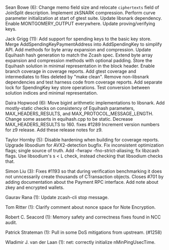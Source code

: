 Sean Bowe (6):
      Change memo field size and relocate `ciphertexts` field of JoinSplit description.
      Implement zkSNARK compression.
      Perform curve parameter initialization at start of gtest suite.
      Update libsnark dependency.
      Enable MONTGOMERY_OUTPUT everywhere.
      Update proving/verifying keys.

Jack Grigg (11):
      Add support for spending keys to the basic key store.
      Merge AddSpendingKeyPaymentAddress into AddSpendingKey to simplify API.
      Add methods for byte array expansion and compression.
      Update Equihash hash generation to match the Zcash spec.
      Extend byte array expansion and compression methods with optional padding.
      Store the Equihash solution in minimal representation in the block header.
      Enable branch coverage in coverage reports.
      Add gtest coverage and intermediates to files deleted by "make clean".
      Remove non-libsnark dependencies and test harness code from coverage reports.
      Add separate lock for SpendingKey key store operations.
      Test conversion between solution indices and minimal representation.

Daira Hopwood (6):
      Move bigint arithmetic implementations to libsnark.
      Add mostly-static checks on consistency of Equihash parameters, MAX_HEADERS_RESULTS, and MAX_PROTOCOL_MESSAGE_LENGTH.
      Change some asserts in equihash.cpp to be static.
      Decrease MAX_HEADERS_RESULTS to 160. fixes #1289
      Increment version numbers for z9 release.
      Add these release notes for z9.

Taylor Hornby (5):
      Disable hardening when building for coverage reports.
      Upgrade libsodium for AVX2-detection bugfix.
      Fix inconsistent optimization flags; single source of truth.
      Add -fwrapv -fno-strict-aliasing; fix libzcash flags.
      Use libsodium's s < L check, instead checking that libsodium checks that.

Simon Liu (3):
      Fixes #1193 so that during verification benchmarking it does not unncessarily create thousands of CTransaction objects.
      Closes #701 by adding documentation about the Payment RPC interface.
      Add note about zkey and encrypted wallets.

Gaurav Rana (1):
      Update zcash-cli stop message.

Tom Ritter (1):
      Clarify comment about nonce space for Note Encryption.

Robert C. Seacord (1):
      Memory safety and correctness fixes found in NCC audit.

Patrick Strateman (1):
      Pull in some DoS mitigations from upstream. (#1258)

Wladimir J. van der Laan (1):
      net: correctly initialize nMinPingUsecTime.
